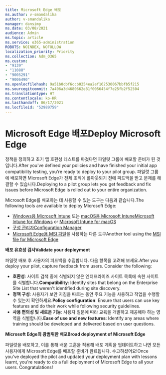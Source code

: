 ```yaml
---
title: Microsoft Edge 배포
ms.author: v-smandalika
author: v-smandalika
manager: dansimp
ms.date: 03/08/2021
audience: Admin
ms.topic: article
ms.service: o365-administration
ROBOTS: NOINDEX, NOFOLLOW
localization_priority: Priority
ms.collection: Adm_O365
ms.custom:
- "9139"
- "11088"
- "9005291"
- "9006490"
ms.openlocfilehash: 9a51b0cbf6ccb0254ea2ef162530067bbfb5f215
ms.sourcegitcommit: 7a406a3d4680662e81f0056454f7e25fb2f52504
ms.translationtype: HT
ms.contentlocale: ko-KR
ms.lasthandoff: 06/17/2021
ms.locfileid: "52989759"
---
```

# <a name="deploy-microsoft-edge"></a><span data-ttu-id="0e536-102">Microsoft Edge 배포</span><span class="sxs-lookup"><span data-stu-id="0e536-102">Deploy Microsoft Edge</span></span>

<span data-ttu-id="0e536-103">정책을 정의하고 초기 앱 호환성 테스트를 마쳤다면 파일럿 그룹에 배포할 준비가 된 것입니다.</span><span class="sxs-lookup"><span data-stu-id="0e536-103">After you've defined your policies and have finished your initial app compatibility testing, you're ready to deploy to your pilot group.</span></span> <span data-ttu-id="0e536-104">파일럿 그룹에 배포하면 Microsoft Edge가 전체 조직에 롤아웃되기 전에 피드백을 받고 문제를 해결할 수 있습니다.</span><span class="sxs-lookup"><span data-stu-id="0e536-104">Deploying to a pilot group lets you get feedback and fix issues before Microsoft Edge is rolled out to your entire organization.</span></span>

<span data-ttu-id="0e536-105">Microsoft Edge를 배포하는 데 사용할 수 있는 도구는 다음과 같습니다.</span><span class="sxs-lookup"><span data-stu-id="0e536-105">The following tools are available to deploy Microsoft Edge:</span></span>

- <span data-ttu-id="0e536-106">[Windows용 Microsoft Intune](/mem/intune/apps/apps-windows-edge) 또는 [macOS용 Microsoft Intune](/mem/intune/apps/apps-edge-macos)</span><span class="sxs-lookup"><span data-stu-id="0e536-106">[Microsoft Intune for Windows](/mem/intune/apps/apps-windows-edge) or [Microsoft Intune for macOS](/mem/intune/apps/apps-edge-macos)</span></span>
- [<span data-ttu-id="0e536-107">구성 관리자</span><span class="sxs-lookup"><span data-stu-id="0e536-107">Configuration Manager</span></span>](/DeployEdge/deploy-edge-with-configuration-manager)
- <span data-ttu-id="0e536-108">[Microsoft Edge용 MSI 파일](https://www.microsoft.com/edge/business/download)을 사용하는 다른 도구</span><span class="sxs-lookup"><span data-stu-id="0e536-108">Another tool using the [MSI file for Microsoft Edge](https://www.microsoft.com/edge/business/download)</span></span>

<span data-ttu-id="0e536-109">**배포 유효성 검사**</span><span class="sxs-lookup"><span data-stu-id="0e536-109">**Validate your deployment**</span></span>

<span data-ttu-id="0e536-p102">파일럿 배포 후 사용자의 피드백을 수집합니다. 다음 항목을 고려해 보세요.</span><span class="sxs-lookup"><span data-stu-id="0e536-p102">After you deploy your pilot, capture feedback from users. Consider the following:</span></span>
- <span data-ttu-id="0e536-112">**호환성**: 사이트 검색 중에 식별되지 않은 엔터프라이즈 사이트 목록에 속한 사이트를 식별합니다.</span><span class="sxs-lookup"><span data-stu-id="0e536-112">**Compatibility**: Identify sites that belong on the Enterprise Site List that weren't identified during site discovery.</span></span>
- <span data-ttu-id="0e536-113">**정책 구성**: 사용자가 보안 지침을 따르는 동안 주요 기능을 사용하고 작업을 수행할 수 있는지 확인하세요.</span><span class="sxs-lookup"><span data-stu-id="0e536-113">**Policy configuration**: Ensure that users can use key features and do their work while following security guidelines.</span></span>
- <span data-ttu-id="0e536-114">**사용 편의성 및 새로운 기능**: 사용자 질문에 따라 교육을 개발하고 제공해야 하는 영역을 식별합니다.</span><span class="sxs-lookup"><span data-stu-id="0e536-114">**Ease of use and new features**: Identify any areas where training should be developed and delivered based on user questions.</span></span>

<span data-ttu-id="0e536-115">**Microsoft Edge의 광범위한 배포**</span><span class="sxs-lookup"><span data-stu-id="0e536-115">**Broad deployment of Microsoft Edge**</span></span>

<span data-ttu-id="0e536-p103">파일럿을 배포하고, 이를 통해 배운 교훈을 적용해 배포 계획을 업데이트하고 나면 모든 사용자에게 Microsoft Edge를 배포할 준비가 완료됩니다. 수고하셨어요!</span><span class="sxs-lookup"><span data-stu-id="0e536-p103">Once you've deployed the pilot and updated your deployment plan with lessons learnt, you're ready to do a full deployment of Microsoft Edge to all your users. Congratulations!</span></span>


